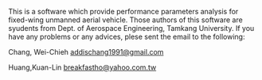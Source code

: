 This is a software which provide performance parameters analysis for fixed-wing unmanned aerial vehicle. Those authors of this software are syudents from Dept. of Aerospace Engineering, Tamkang University. If you have any problems or any advices, plese sent the email to the following:

Chang, Wei-Chieh
	addischang1991@gmail.com

Huang,Kuan-Lin 
	breakfastho@yahoo.com.tw

